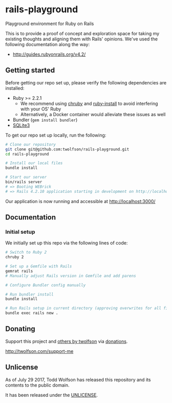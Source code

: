 # rails-playground
Playground environment for Ruby on Rails

This is to provide a proof of concept and exploration space for taking my existing thoughts and aligning them with Rails' opinions. We've used the following documentation along the way:

- <http://guides.rubyonrails.org/v4.2/>

## Getting started
Before getting our repo set up, please verify the following dependencies are installed:

- Ruby >= 2.2.1
    - We recommend using [chruby][] and [ruby-install][] to avoid interfering with your OS' Ruby
    - Alternatively, a Docker container would alleviate these issues as well
- Bundler (`gem install bundler`)
- [SQLite3][]

[chruby]: https://github.com/postmodern/chruby
[ruby-install]: https://github.com/postmodern/ruby-install
[SQLite3]: https://www.sqlite.org/

To get our repo set up locally, run the following:

```bash
# Clone our repository
git clone git@github.com:twolfson/rails-playground.git
cd rails-playground

# Install our local files
bundle install

# Start our server
bin/rails server
# => Booting WEBrick
# => Rails 4.2.10 application starting in development on http://localhost:3000
```

Our application is now running and accessible at <http://localhost:3000/>

## Documentation
### Initial setup
We initially set up this repo via the following lines of code:

```bash
# Switch to Ruby 2
chruby 2

# Set up a Gemfile with Rails
gemrat rails
# Manually adjust Rails version in Gemfile and add parens

# Configure Bundler config manually

# Run bundler install
bundle install

# Run Rails setup in current directory (approving overwrites for all files)
bundle exec rails new .
```

## Donating
Support this project and [others by twolfson][twolfson-projects] via [donations][twolfson-support-me].

<http://twolfson.com/support-me>

[twolfson-projects]: http://twolfson.com/projects
[twolfson-support-me]: http://twolfson.com/support-me

## Unlicense
As of July 29 2017, Todd Wolfson has released this repository and its contents to the public domain.

It has been released under the [UNLICENSE][].

[UNLICENSE]: UNLICENSE
